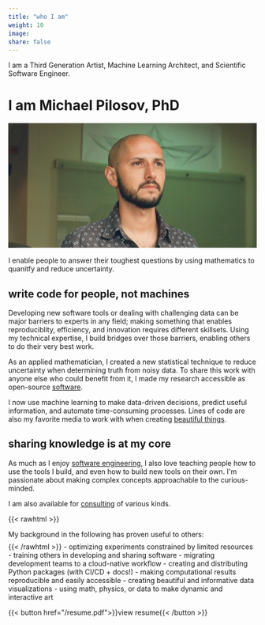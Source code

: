 ```yaml
---
title: "who I am"
weight: 10
image:
share: false
---
```


I am a Third Generation Artist, Machine Learning Architect, and Scientific Software Engineer.

# I am Michael Pilosov, PhD

![portrait](./profile.jpg)

I enable people to answer their toughest questions by using mathematics to quanitfy and reduce uncertainty.

## write code for people, not machines

Developing new software tools or dealing with challenging data can be major barriers to experts in any field; making something that enables reproduciblity, efficiency, and innovation requires different skillsets.
Using my technical expertise, I build bridges over those barriers, enabling others to do their very best work.



As an applied mathematician, I created a new statistical technique to reduce uncertainty when determining truth from noisy data.
To share this work with anyone else who could benefit from it, I made my research accessible as open-source [software](./projects/#estimation). 
 
I now use machine learning to make data-driven decisions, predict useful information, and automate time-consuming processes.
Lines of code are also my favorite media to work with when creating [beautiful things](./projects/#art).


## sharing knowledge is at my core

As much as I enjoy [software engineering](./projects/#architect-engineer), I also love teaching people how to use the tools I build, and even how to build new tools on their own. I'm passionate about making complex concepts approachable to the curious-minded. 

I am also available for [consulting](./#connect) of various kinds.

{{< rawhtml >}}
<p style="margin-bottom:0.5rem">
My background in the following has proven useful to others:
</p>
{{< /rawhtml >}}
- optimizing experiments constrained by limited resources
- training others in developing and sharing software
- migrating development teams to a cloud-native workflow
- creating and distributing Python packages (with CI/CD + docs!)
- making computational results reproducible and easily accessible
- creating beautiful and informative data visualizations
- using math, physics, or data to make dynamic and interactive art

{{< button href="/resume.pdf">}}view resume{{< /button >}}
